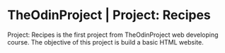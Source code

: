 # TheOdinProject | Project: Recipes

Project: Recipes is the first project from TheOdinProject web developing course. The objective of this project is build a basic HTML website.